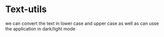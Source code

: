 # Text-utils
we can convert the text in lower case and upper case as well as can usse the application in dark/light mode
